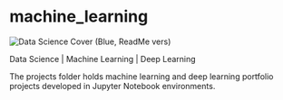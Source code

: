 # machine_learning
![Data Science Cover (Blue, ReadMe vers)](https://user-images.githubusercontent.com/122534665/236703962-02d80e5c-0187-4eb4-b846-5d2e2e4b6331.png)


Data Science | Machine Learning | Deep Learning

The projects folder holds machine learning and deep learning portfolio projects developed in Jupyter Notebook environments.
